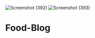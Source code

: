 ![Screenshot (392)](https://user-images.githubusercontent.com/83283144/131208021-6956a234-c084-4f1e-a109-3190dd874e8e.png)
![Screenshot (393)](https://user-images.githubusercontent.com/83283144/131208022-3690334c-8f0e-4e0b-99ac-a38de187e84c.png)



# Food-Blog
